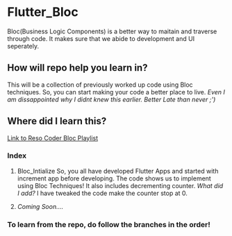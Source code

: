 # Flutter_Bloc

Bloc(Business Logic Components) is a better way to maitain and traverse through code. It makes sure that we abide to development and UI seperately.

## How will repo help you learn in?

This will be a collection of previously worked up code using Bloc techniques. So, you can start making your code a better place to live.
_Even I am dissappointed why I didnt knew this earlier. Better Late than never ;')_

## Where did I learn this?

[Link to Reso Coder Bloc Playlist](https://www.youtube.com/playlist?list=PLB6lc7nQ1n4jCBkrirvVGr5b8rC95VAQ5)

### Index

1) Bloc_Intialize
So, you all have developed Flutter Apps and started with increment app before developing. The code shows us to implement using Bloc Techniques!
It also includes decrementing counter.
_What did I add?_
I have tweaked the code make the counter stop at 0.

2) _Coming Soon...._

### To learn from the repo, do follow the branches in the order!  
